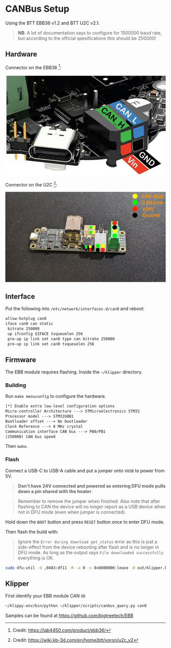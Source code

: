 # CANBus Setup

Using the BTT EBB36 v1.2 and BTT U2C v2.1.

> **NB**: A lot of documentation says to configure for 1500000 baud rate,
> but according to the official spesifications this should be 250000!

## Hardware

Connector on the EBB36 [^1]:

![ebb36](./images/ebb36.png)

Connector on the U2C [^2]:

![u2c](./images/u2c.jpeg)

## Interface

Put the following into `/etc/network/interfaces.d/can0` and reboot:

```
allow-hotplug can0
iface can0 can static
 bitrate 250000
 up ifconfig $IFACE txqueuelen 256
 pre-up ip link set can0 type can bitrate 250000
 pre-up ip link set can0 txqueuelen 256
```

## Firmware

The EBB module requires flashing. Inside the `~/klipper` directory.

### Building

Run `make menuconfig` to configure the hardware.

```
[*] Enable extra low-level configuration options
Micro-controller Architecture ---> STMicroelectronics STM32
Processor model ---> STM32G0B1
Bootloader offset ---> No bootloader
Clock Reference ---> 8 MHz crystal
Communication interface CAN bus ---> PB0/PB1
(250000) CAN bus speed
```

Then `make`.

### Flash

Connect a USB-C to USB-A cable and put a jumper onto `VUSB` to power from 5V.

> **Don't have 24V connected and powered as entering DFU mode pulls down a pin shared with the heater**.

> Remember to remove the jumper when finished. Also note that after flashing to CAN the device will no longer
> report as a USB device when not in DFU mode (even when jumper is connected).

Hold down the `BOOT` button and press `RESET` button once to enter DFU mode.

Then flash the build with:

> Ignore the `Error during download get_status` error as this is just a side-effect
> from the device rebooting after flash and is no longer in DFU mode. As long as
> the output says `File downloaded successfully` everything is OK.

```bash
sudo dfu-util -d ,0483:df11 -R -a 0 -s 0x8000000:leave -D out/klipper.bin
```

## Klipper

First identify your EBB module CAN id:

```bash
~/klippy-env/bin/python ~/klipper/scripts/canbus_query.py can0
```

Samples can be found at https://github.com/bigtreetech/EBB

[^1]: Credit: https://lab4450.com/product/ebb36/
[^2]: Credit: https://wiki.kb-3d.com/en/home/btt/voron/u2c_v2
